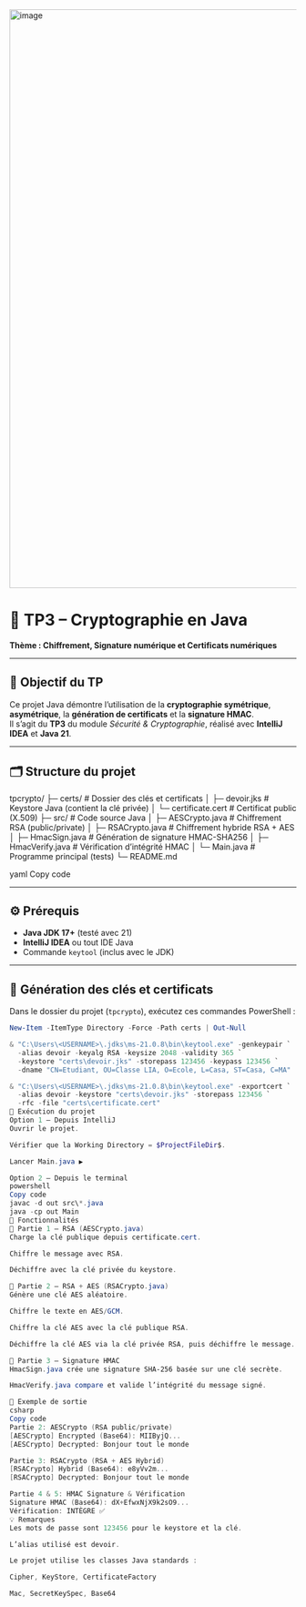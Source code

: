 <img width="1919" height="1017" alt="image" src="https://github.com/user-attachments/assets/e77b802f-e4f4-4915-8293-82206f1b8b69" />


# 🧠 TP3 – Cryptographie en Java  
**Thème : Chiffrement, Signature numérique et Certificats numériques**

---

## 🎯 Objectif du TP
Ce projet Java démontre l’utilisation de la **cryptographie symétrique**, **asymétrique**, la **génération de certificats** et la **signature HMAC**.  
Il s’agit du **TP3** du module *Sécurité & Cryptographie*, réalisé avec **IntelliJ IDEA** et **Java 21**.

---

## 🗂️ Structure du projet

tpcrypto/
├─ certs/ # Dossier des clés et certificats
│ ├─ devoir.jks # Keystore Java (contient la clé privée)
│ └─ certificate.cert # Certificat public (X.509)
├─ src/ # Code source Java
│ ├─ AESCrypto.java # Chiffrement RSA (public/private)
│ ├─ RSACrypto.java # Chiffrement hybride RSA + AES
│ ├─ HmacSign.java # Génération de signature HMAC-SHA256
│ ├─ HmacVerify.java # Vérification d’intégrité HMAC
│ └─ Main.java # Programme principal (tests)
└─ README.md

yaml
Copy code

---

## ⚙️ Prérequis
- **Java JDK 17+** (testé avec 21)
- **IntelliJ IDEA** ou tout IDE Java
- Commande `keytool` (inclus avec le JDK)

---

## 🔑 Génération des clés et certificats

Dans le dossier du projet (`tpcrypto`), exécutez ces commandes PowerShell :

```powershell
New-Item -ItemType Directory -Force -Path certs | Out-Null

& "C:\Users\<USERNAME>\.jdks\ms-21.0.8\bin\keytool.exe" -genkeypair `
  -alias devoir -keyalg RSA -keysize 2048 -validity 365 `
  -keystore "certs\devoir.jks" -storepass 123456 -keypass 123456 `
  -dname "CN=Etudiant, OU=Classe LIA, O=Ecole, L=Casa, ST=Casa, C=MA"

& "C:\Users\<USERNAME>\.jdks\ms-21.0.8\bin\keytool.exe" -exportcert `
  -alias devoir -keystore "certs\devoir.jks" -storepass 123456 `
  -rfc -file "certs\certificate.cert"
🚀 Exécution du projet
Option 1 – Depuis IntelliJ
Ouvrir le projet.

Vérifier que la Working Directory = $ProjectFileDir$.

Lancer Main.java ▶️

Option 2 – Depuis le terminal
powershell
Copy code
javac -d out src\*.java
java -cp out Main
🧩 Fonctionnalités
🔐 Partie 1 – RSA (AESCrypto.java)
Charge la clé publique depuis certificate.cert.

Chiffre le message avec RSA.

Déchiffre avec la clé privée du keystore.

🧬 Partie 2 – RSA + AES (RSACrypto.java)
Génère une clé AES aléatoire.

Chiffre le texte en AES/GCM.

Chiffre la clé AES avec la clé publique RSA.

Déchiffre la clé AES via la clé privée RSA, puis déchiffre le message.

🧾 Partie 3 – Signature HMAC
HmacSign.java crée une signature SHA-256 basée sur une clé secrète.

HmacVerify.java compare et valide l’intégrité du message signé.

🧠 Exemple de sortie
csharp
Copy code
Partie 2: AESCrypto (RSA public/private)
[AESCrypto] Encrypted (Base64): MIIByjQ...
[AESCrypto] Decrypted: Bonjour tout le monde

Partie 3: RSACrypto (RSA + AES Hybrid)
[RSACrypto] Hybrid (Base64): e8yVv2m...
[RSACrypto] Decrypted: Bonjour tout le monde

Partie 4 & 5: HMAC Signature & Vérification
Signature HMAC (Base64): dX+EfwxNjX9k2sO9...
Vérification: INTÈGRE ✅
💡 Remarques
Les mots de passe sont 123456 pour le keystore et la clé.

L’alias utilisé est devoir.

Le projet utilise les classes Java standards :

Cipher, KeyStore, CertificateFactory

Mac, SecretKeySpec, Base64
